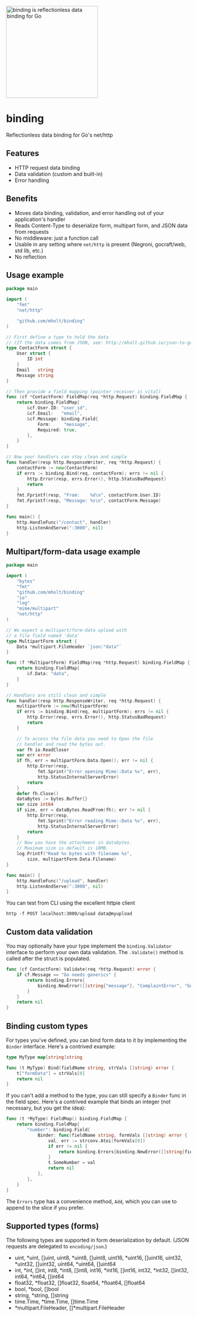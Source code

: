 [<img src="http://mholt.github.io/binding/resources/images/binding-sm.png" height="250" alt="binding is reflectionless data binding for Go"></a>](http://mholt.github.io/binding)


binding
=======

Reflectionless data binding for Go's net/http



Features
---------

- HTTP request data binding
- Data validation (custom and built-in)
- Error handling



Benefits
---------

- Moves data binding, validation, and error handling out of your application's handler
- Reads Content-Type to deserialize form, multipart form, and JSON data from requests
- No middleware: just a function call
- Usable in any setting where `net/http` is present (Negroni, gocraft/web, std lib, etc.)
- No reflection



Usage example
--------------

```go
package main

import (
	"fmt"
	"net/http"

	"github.com/mholt/binding"
)

// First define a type to hold the data
// (If the data comes from JSON, see: http://mholt.github.io/json-to-go)
type ContactForm struct {
	User struct {
		ID int
	}
	Email   string
	Message string
}

// Then provide a field mapping (pointer receiver is vital)
func (cf *ContactForm) FieldMap(req *http.Request) binding.FieldMap {
	return binding.FieldMap{
		&cf.User.ID: "user_id",
		&cf.Email:   "email",
		&cf.Message: binding.Field{
			Form:     "message",
			Required: true,
		},
	}
}

// Now your handlers can stay clean and simple
func handler(resp http.ResponseWriter, req *http.Request) {
	contactForm := new(ContactForm)
	if errs := binding.Bind(req, contactForm); errs != nil {
		http.Error(resp, errs.Error(), http.StatusBadRequest)
		return
	}
	fmt.Fprintf(resp, "From:    %d\n", contactForm.User.ID)
	fmt.Fprintf(resp, "Message: %s\n", contactForm.Message)
}

func main() {
	http.HandleFunc("/contact", handler)
	http.ListenAndServe(":3000", nil)
}
```

Multipart/form-data usage example
---------------------------------

```go
package main

import (
	"bytes"
	"fmt"
	"github.com/mholt/binding"
	"io"
	"log"
	"mime/multipart"
	"net/http"
)

// We expect a multipart/form-data upload with
// a file field named 'data'
type MultipartForm struct {
	Data *multipart.FileHeader `json:"data"`
}

func (f *MultipartForm) FieldMap(req *http.Request) binding.FieldMap {
	return binding.FieldMap{
		&f.Data: "data",
	}
}

// Handlers are still clean and simple
func handler(resp http.ResponseWriter, req *http.Request) {
	multipartForm := new(MultipartForm)
	if errs := binding.Bind(req, multipartForm); errs != nil {
		http.Error(resp, errs.Error(), http.StatusBadRequest)
		return
	}

	// To access the file data you need to Open the file
	// handler and read the bytes out.
	var fh io.ReadCloser
	var err error
	if fh, err = multipartForm.Data.Open(); err != nil {
		http.Error(resp,
			fmt.Sprint("Error opening Mime::Data %v", err),
			http.StatusInternalServerError)
		return
	}
	defer fh.Close()
	dataBytes := bytes.Buffer{}
	var size int64
	if size, err = dataBytes.ReadFrom(fh); err != nil {
		http.Error(resp,
			fmt.Sprint("Error reading Mime::Data %v", err),
			http.StatusInternalServerError)
		return
	}
	// Now you have the attachment in databytes.
	// Maximum size is default is 10MB.
	log.Printf("Read %v bytes with filename %s",
		size, multipartForm.Data.Filename)
}

func main() {
	http.HandleFunc("/upload", handler)
	http.ListenAndServe(":3000", nil)
}

```

You can test from CLI using the excellent httpie client

   `http -f POST localhost:3000/upload data@myupload`

Custom data validation
-----------------------

You may optionally have your type implement the `binding.Validator` interface to perform your own data validation. The `.Validate()` method is called after the struct is populated.

```go
func (cf ContactForm) Validate(req *http.Request) error {
	if cf.Message == "Go needs generics" {
		return binding.Errors{
			binding.NewError([]string{"message"}, "ComplaintError", "Go has generics. They're called interfaces.")
		}
	}
	return nil
}
```



Binding custom types
---------------------

For types you've defined, you can bind form data to it by implementing the `Binder` interface. Here's a contrived example:


```go
type MyType map[string]string

func (t MyType) Bind(fieldName string, strVals []string) error {
	t["formData"] = strVals[0]
	return nil
}
```

If you can't add a method to the type, you can still specify a `Binder` func in the field spec. Here's a contrived example that binds an integer (not necessary, but you get the idea):

```go
func (t *MyType) FieldMap() binding.FieldMap {
	return binding.FieldMap{
		"number": binding.Field{
			Binder: func(fieldName string, formVals []string) error {
				val, err := strconv.Atoi(formVals[0])
				if err != nil {
					return binding.Errors{binding.NewError([]string{fieldName}, binding.DeserializationError, err.Error())}
				}
				t.SomeNumber = val
				return nil
			},
		},
	}
}
```

The `Errors` type has a convenience method, `Add`, which you can use to append to the slice if you prefer.

Supported types (forms)
------------------------

The following types are supported in form deserialization by default. (JSON requests are delegated to `encoding/json`.)

- uint, \*uint, []uint, uint8, \*uint8, []uint8, uint16, \*uint16, []uint16, uint32, \*uint32, []uint32, uint64, \*uint64, []uint64
- int, \*int, []int, int8, \*int8, []int8, int16, \*int16, []int16, int32, \*int32, []int32, int64, \*int64, []int64
- float32, \*float32, []float32, float64, \*float64, []float64
- bool, \*bool, []bool
- string, \*string, []string
- time.Time, \*time.Time, []time.Time
- \*multipart.FileHeader, []\*multipart.FileHeader
